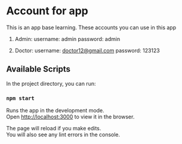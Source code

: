 # Account for app

This is an app base learning. These accounts you can use in this app

1. Admin:
   username: admin
   password: admin

2. Doctor:
   username: doctor12@gmail.com
   password: 123123

## Available Scripts

In the project directory, you can run:

### `npm start`

Runs the app in the development mode.\
Open [http://localhost:3000](http://localhost:3000) to view it in the browser.

The page will reload if you make edits.\
You will also see any lint errors in the console.
